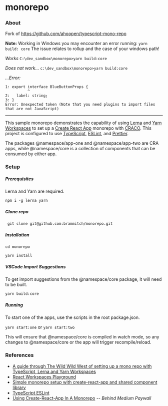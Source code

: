 # monorepo

### About

Fork of https://github.com/ahoopen/typescript-mono-repo

**Note:** Working in Windows you may encounter an error running: ```yarn build: core``` The issue relates to rollup and the case of your windows path!

*Works* 
```C:\dev_sandbox\monorepo>yarn build:core```

*Does not work...*
```c:\dev_sandbox\monorepo>yarn build:core``` 


*...Error:*

```
1: export interface BlueButtonProps {
          ^
2:   label: string;
3: }
Error: Unexpected token (Note that you need plugins to import files that are not JavaScript)
```
---

This sample monorepo demonstrates the capability of using [Lerna](https://github.com/lerna/lerna) and [Yarn](https://github.com/yarnpkg/yarn) [Workspaces](https://classic.yarnpkg.com/en/docs/workspaces) to set up a [Create React App](https://github.com/facebook/create-react-app) monorepo with [CRACO](https://github.com/gsoft-inc/craco). This project is configured to use [TypeScript](https://github.com/microsoft/TypeScript), [ESLint](https://github.com/eslint/eslint), and [Prettier](https://github.com/prettier/prettier).

The packages @namespace/app-one and @namespace/app-two are CRA apps, while @namespace/core is a collection of components that can be consumed by either app.

### Setup

##### Prerequisites

Lerna and Yarn are required.

`npm i -g lerna yarn`

##### Clone repo

` git clone git@github.com:brammitch/monorepo.git`

##### Installation

`cd monorepo`

`yarn install`

##### VSCode Import Suggestions

To get import suggestions from the @namespace/core package, it will need to be built.

`yarn build:core`

##### Running

To start one of the apps, use the scripts in the root package.json.

`yarn start:one` or `yarn start:two`

This will ensure that @namespace/core is compiled in watch mode, so any changes to @namespace/core or the app will trigger recompile/reload.

### References

- [A guide through The Wild Wild West of setting up a mono repo with TypeScript, Lerna and Yarn Workspaces](https://medium.com/ah-technology/a-guide-through-the-wild-wild-west-of-setting-up-a-mono-repo-with-typescript-lerna-and-yarn-ed6a1e5467a)
- [React Workspaces Playground](https://github.com/react-workspaces/react-workspaces-playground)
- [Simple monorepo setup with create-react-app and shared component library](https://jibin.tech/monorepo-with-create-react-app/)
- [TypeScript ESLint](https://github.com/typescript-eslint/typescript-eslint)
- [Using Create-React-App In A Monorepo](https://medium.com/frontend-digest/using-create-react-app-in-a-monorepo-a4e6f25be7aa) -- _Behind Medium Paywall_
